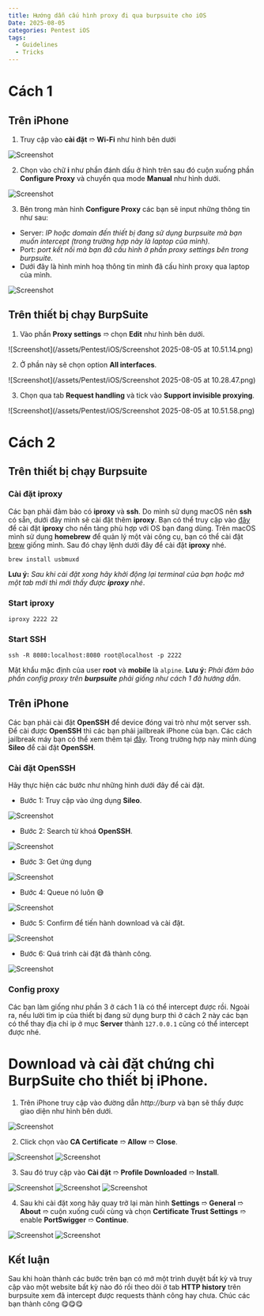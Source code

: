 ```yaml
---
title: Hướng dẫn cấu hình proxy đi qua burpsuite cho iOS
Date: 2025-08-05
categories: Pentest iOS
tags:
  - Guidelines
  - Tricks
---
```

# Cách 1
## Trên iPhone
1. Truy cập vào **cài đặt** ➱ **Wi-Fi** như hình bên dưới

![Screenshot](/assets/Pentest/iOS/IMG_0270.png)

2. Chọn vào chữ **i** như phần đánh dấu ở hình trên sau đó cuộn xuống phần **Configure Proxy** và chuyển qua mode **Manual** như hình dưới.

![Screenshot](/assets/Pentest/iOS/IMG_0272.png)

3. Bên trong màn hình **Configure Proxy** các bạn sẽ input những thông tin như sau:
- Server: *IP hoặc domain đến thiết bị đang sử dụng burpsuite mà bạn muốn intercept (trong trường hợp này là laptop của mình).*
- Port: *port kết nối mà bạn đã cấu hình ở phần proxy settings bên trong burpsuite.*
- Dưới đây là hình minh hoạ thông tin mình đã cấu hình proxy qua laptop của mình.

![Screenshot](/assets/Pentest/iOS/IMG_0271.png)

## Trên thiết bị chạy BurpSuite
1. Vào phần **Proxy settings** ➱ chọn **Edit** như hình bên dưới.

![Screenshot](/assets/Pentest/iOS/Screenshot 2025-08-05 at 10.51.14.png)

2. Ở phần này sẽ chọn option **All interfaces**.

![Screenshot](/assets/Pentest/iOS/Screenshot 2025-08-05 at 10.28.47.png)

3. Chọn qua tab **Request handling** và tick vào **Support invisible proxying**.

![Screenshot](/assets/Pentest/iOS/Screenshot 2025-08-05 at 10.51.58.png)

# Cách 2
## Trên thiết bị chạy Burpsuite
### Cài đặt **iproxy**
Các bạn phải đảm bảo có **iproxy** và **ssh**. Do mình sử dụng macOS nên **ssh** có sẵn, dưới đây mình sẽ cài đặt thêm **iproxy**. Bạn có thể truy cập vào [đây](https://command-not-found.com/iproxy) để cài đặt **iproxy** cho nền tảng phù hợp với OS bạn đang dùng.
Trên macOS mình sử dụng **homebrew** để quản lý một vài công cụ, bạn có thể cài đặt [brew](https://brew.sh/) giống mình.
Sau đó chạy lệnh dưới đây để cài đặt **iproxy** nhé.
```
brew install usbmuxd
```
**Lưu ý:** *Sau khi cài đặt xong hãy khởi động lại terminal của bạn hoặc mở một tab mới thì mới thấy được **iproxy** nhé*.
### Start **iproxy**
```
iproxy 2222 22
```
### Start **SSH**
```
ssh -R 8080:localhost:8080 root@localhost -p 2222
```
Mật khẩu mặc định của user **root** và **mobile** là `alpine`.
**Lưu ý:** *Phải đảm bảo phần config proxy trên **burpsuite** phải giống như cách 1 đã hướng dẫn*.
## Trên iPhone
Các bạn phải cài đặt **OpenSSH** để device đóng vai trò như một server ssh. Để cài được **OpenSSH** thì các bạn phải jailbreak iPhone của bạn. Các cách jailbreak máy bạn có thể xem thêm tại [đây]().
Trong trường hợp này mình dùng **Sileo** để cài đặt **OpenSSH**.
### Cài đặt **OpenSSH**
Hãy thực hiện các bước như những hình dưới đây để cài đặt.
- Bước 1: Truy cập vào ứng dụng **Sileo**.

![Screenshot](/assets/Pentest/iOS/IMG_0285.png)

- Bước 2: Search từ khoá **OpenSSH**.

![Screenshot](/assets/Pentest/iOS/IMG_0286.png)

- Bước 3: Get ứng dụng

![Screenshot](/assets/Pentest/iOS/IMG_0287.png)

- Bước 4: Queue nó luôn 😅

![Screenshot](/assets/Pentest/iOS/IMG_0288.png)

- Bước 5: Confirm để tiến hành download và cài đặt.

![Screenshot](/assets/Pentest/iOS/IMG_0289.png)

- Bước 6: Quá trình cài đặt đã thành công.

![Screenshot](/assets/Pentest/iOS/IMG_0290.png)
### Config proxy
Các bạn làm giống như phần 3 ở cách 1 là có thể intercept được rồi. Ngoài ra, nếu lười tìm ip của thiết bị đang sử dụng burp thì ở cách 2 này các bạn có thể thay địa chỉ ip ở mục **Server** thành `127.0.0.1` cũng có thể intercept được nhé.
# Download và cài đặt chứng chỉ BurpSuite cho thiết bị iPhone.
1. Trên iPhone truy cập vào đường dẫn *http://burp* và bạn sẽ thấy được giao diện như hình bên dưới.

![Screenshot](/assets/Pentest/iOS/IMG_0273.png)

2. Click chọn vào **CA Certificate** ➱ **Allow** ➱ **Close**.

![Screenshot](/assets/Pentest/iOS/IMG_0274.png)
![Screenshot](/assets/Pentest/iOS/IMG_0275.png)

3. Sau đó truy cập vào **Cài đặt** ➱ **Profile Downloaded** ➱ **Install**.

![Screenshot](/assets/Pentest/iOS/IMG_0276.png)
![Screenshot](/assets/Pentest/iOS/IMG_0277.png)
![Screenshot](/assets/Pentest/iOS/IMG_0278.png)

4. Sau khi cài đặt xong hãy quay trở lại màn hình **Settings** ➱ **General** ➱ **About** ➱ cuộn xuống cuối cùng và chọn **Certificate Trust Settings** ➱ enable **PortSwigger** ➱ **Continue**.

![Screenshot](/assets/Pentest/iOS/IMG_0279.png)
![Screenshot](/assets/Pentest/iOS/IMG_0280.png)

## Kết luận
Sau khi hoàn thành các bước trên bạn có mở một trình duyệt bất kỳ và truy cập vào một website bất kỳ nào đó rồi theo dõi ở tab **HTTP history** trên burpsuite xem đã intercept được requests thành công hay chưa.
Chúc các bạn thành công 😋😋😋